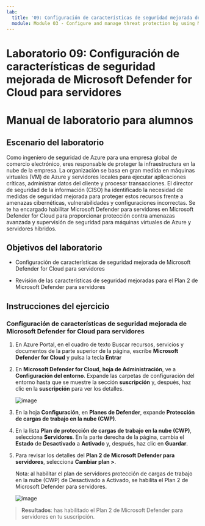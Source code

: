 ```yaml
---
lab:
  title: '09: Configuración de características de seguridad mejorada de Microsoft Defender for Cloud para servidores'
  module: Module 03 - Configure and manage threat protection by using Microsoft Defender for Cloud
---
```


# Laboratorio 09: Configuración de características de seguridad mejorada de Microsoft Defender for Cloud para servidores

# Manual de laboratorio para alumnos

## Escenario del laboratorio

Como ingeniero de seguridad de Azure para una empresa global de comercio electrónico, eres responsable de proteger la infraestructura en la nube de la empresa. La organización se basa en gran medida en máquinas virtuales (VM) de Azure y servidores locales para ejecutar aplicaciones críticas, administrar datos del cliente y procesar transacciones. El director de seguridad de la información (CISO) ha identificado la necesidad de medidas de seguridad mejorada para proteger estos recursos frente a amenazas cibernéticas, vulnerabilidades y configuraciones incorrectas. Se te ha encargado habilitar Microsoft Defender para servidores en Microsoft Defender for Cloud para proporcionar protección contra amenazas avanzada y supervisión de seguridad para máquinas virtuales de Azure y servidores híbridos.

## Objetivos del laboratorio

- Configuración de características de seguridad mejorada de Microsoft Defender for Cloud para servidores
  
- Revisión de las características de seguridad mejoradas para el Plan 2 de Microsoft Defender para servidores

## Instrucciones del ejercicio

### Configuración de características de seguridad mejorada de Microsoft Defender for Cloud para servidores

1. En Azure Portal, en el cuadro de texto Buscar recursos, servicios y documentos de la parte superior de la página, escribe **Microsoft Defender for Cloud** y pulsa la tecla **Entrar** 

2. En **Microsoft Defender for Cloud**, **hoja de Administración**, ve a **Configuración del entorno**. Expande las carpetas de configuración del entorno hasta que se muestre la sección **suscripción** y, después, haz clic en la **suscripción** para ver los detalles.

   ![image](https://github.com/user-attachments/assets/3b25dd82-e09e-4f8a-b85e-c9bc6c4bd488)
   
3. En la hoja **Configuración**, en **Planes de Defender**, expande **Protección de cargas de trabajo en la nube (CWP)**.

4. En la lista **Plan de protección de cargas de trabajo en la nube (CWP)**, selecciona **Servidores**. En la parte derecha de la página, cambia el **Estado** de **Desactivado** a **Activado** y, después, haz clic en **Guardar**.

5. Para revisar los detalles del **Plan 2 de Microsoft Defender para servidores**, selecciona **Cambiar plan >**.

   Nota: al habilitar el plan de servidores protección de cargas de trabajo en la nube (CWP) de Desactivado a Activado, se habilita el Plan 2 de Microsoft Defender para servidores.
 
   ![image](https://github.com/user-attachments/assets/de434a75-345a-4023-83f1-fa53fcb5f288)
   
> **Resultados**: has habilitado el Plan 2 de Microsoft Defender para servidores en tu suscripción.
